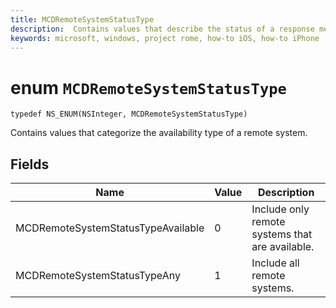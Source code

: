 ```yaml
---
title: MCDRemoteSystemStatusType
description:  Contains values that describe the status of a response message from a remote app service.
keywords: microsoft, windows, project rome, how-to iOS, how-to iPhone
---
```


# enum `MCDRemoteSystemStatusType`

```
typedef NS_ENUM(NSInteger, MCDRemoteSystemStatusType)
```

Contains values that categorize the availability type of a remote system.

## Fields

Name  | Value | Description                          
----------|----------------|-
MCDRemoteSystemStatusTypeAvailable | 0 | Include only remote systems that are available. 
MCDRemoteSystemStatusTypeAny | 1 | Include all remote systems.